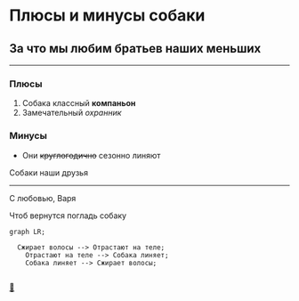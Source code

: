 # Плюсы и минусы собаки

## За что мы любим братьев наших меньших
---

### Плюсы

1. Собака классный **компаньон**
2. Замечательный *охранник*

### Минусы

* Они ~~круглогодично~~ сезонно линяют

Собаки наши друзья <hr/> С любовью, Варя

Чтоб вернутся погладь собаку

```mermaid
graph LR;

  Сжирает волосы --> Отрастают на теле;
    Отрастают на теле --> Собака линяет;
    Собака линяет --> Сжирает волосы;
    
```

[:dog:](README.md "Да, меня гладь!")
